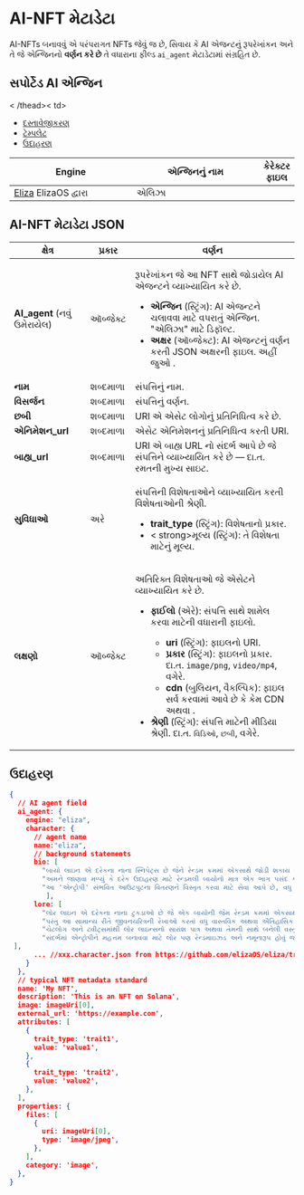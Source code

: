 # AI-NFT મેટાડેટા

AI-NFTs બનાવવું એ પરંપરાગત NFTs જેવું જ છે, સિવાય કે AI એજન્ટનું રૂપરેખાંકન અને તે જે એન્જિનનો **વર્ણન કરે છે** તે વધારાના ફીલ્ડ `ai_agent` મેટાડેટામાં સંગ્રહિત છે.

## સપોર્ટેડ AI એન્જિન <a href="#metadata-json" id="metadata-json"></a>

<table><thead><tr><th width="224">Engine</th><th width="231">એન્જિનનું નામ</th><th>કેરેક્ટર ફાઇલ</th></tr>< /thead><tbody><tr><td><a href="https://github.com/elizaOS/eliza">Eliza</a> ElizaOS દ્વારા</td><td>એલિઝા</td>< td><ul><li><a href="https://elizaos.github.io/eliza/docs/core/characterfile/">દસ્તાવેજીકરણ</a></li><li><a href="https://github.com/elizaOS/ characterfile">ટેમ્પલેટ</a></li><li><a href="https://github.com/elizaOS/eliza/tree/main/characters">ઉદાહરણ</a></li></ ul></td></tr></tbody></table>

## AI-NFT મેટાડેટા JSON <a href="#metadata-json" id="metadata-json"></a>

| ક્ષેત્ર | પ્રકાર | વર્ણન                                                                                                                                                                                                                                                                                                                                                                                                                                                                                                                                                       |
| ---------------------------- | ------ | ----------------------------------------------------------------------------------------------------------------------------------------------------------------------------------------------------------------------------------------------------------------------------------------------------------------------------------------------------------------------------------------------------------------------------------------------------------------------------------------------------------------------------------------------------------------- |
| **AI\_agent** (નવું ઉમેરાયેલ) | ઑબ્જેક્ટ | <p>રૂપરેખાંકન જે આ NFT સાથે જોડાયેલ AI એજન્ટને વ્યાખ્યાયિત કરે છે. </p><ul><li><strong>એન્જિન</strong> (સ્ટ્રિંગ): AI એજન્ટને ચલાવવા માટે વપરાતું એન્જિન. "એલિઝા" માટે ડિફૉલ્ટ.</li><li><strong>અક્ષર</strong> (ઑબ્જેક્ટ): AI એજન્ટનું વર્ણન કરતી JSON અક્ષરની ફાઇલ. અહીં જુઓ <a href="https://github.com/elizaOS/characterfile?tab=readme-ov-file"></a>.</li></ul>                                                                                                                                                                                     |
| **નામ** | શબ્દમાળા | સંપત્તિનું નામ.                                                                                                                                                                                                                                                                                                                                                                                                                                                                                                                                                |
| **વિસર્જન** | શબ્દમાળા | સંપત્તિનું વર્ણન.                                                                                                                                                                                                                                                                                                                                                                                                                                                                                                                                         |
| **છબી** | શબ્દમાળા | URI એ એસેટ લોગોનું પ્રતિનિધિત્વ કરે છે.                                                                                                                                                                                                                                                                                                                                                                                                                                                                                                                                 |
| **એનિમેશન\_url** | શબ્દમાળા | એસેટ એનિમેશનનું પ્રતિનિધિત્વ કરતી URI.                                                                                                                                                                                                                                                                                                                                                                                                                                                                                                                            |
| **બાહ્ય\_url** | શબ્દમાળા | URI એ બાહ્ય URL નો સંદર્ભ આપે છે જે સંપત્તિને વ્યાખ્યાયિત કરે છે — દા.ત. રમતની મુખ્ય સાઇટ.                                                                                                                                                                                                                                                                                                                                                                                                                                                                                   |
| **સુવિધાઓ** | અરે | <p>સંપત્તિની વિશેષતાઓને વ્યાખ્યાયિત કરતી વિશેષતાઓની શ્રેણી.</p><ul><li><strong>trait_type</strong> (સ્ટ્રિંગ): વિશેષતાનો પ્રકાર.</li><li>< strong>મૂલ્ય</strong> (સ્ટ્રિંગ): તે વિશેષતા માટેનું મૂલ્ય.</li></ul> |
| **લક્ષણો** | ઑબ્જેક્ટ | <p>અતિરિક્ત વિશેષતાઓ જે એસેટને વ્યાખ્યાયિત કરે છે.</p><ul><li><p><strong>ફાઈલો</strong> (એરે): સંપત્તિ સાથે શામેલ કરવા માટેની વધારાની ફાઇલો.</p><ul> <li><strong>uri</strong> (સ્ટ્રિંગ): ફાઇલનો URI.</li><li><strong>પ્રકાર</strong> (સ્ટ્રિંગ): ફાઇલનો પ્રકાર. દા.ત. <code>image/png</code>, <code>video/mp4</code>, વગેરે.</li><li><strong>cdn</strong> (બુલિયન, વૈકલ્પિક): ફાઇલ સર્વ કરવામાં આવે છે કે કેમ CDN અથવા .</li></ul></li><li><strong>શ્રેણી</strong> (સ્ટ્રિંગ): સંપત્તિ માટેની મીડિયા શ્રેણી. દા.ત. <code>વિડિઓ</code>, <code>છબી</code>, વગેરે.</li></ul> |

## ઉદાહરણ

```json
{
  // AI agent field
  ai_agent: {
    engine: "eliza",
    character: {
      // agent name
      name:"eliza",
      // background statements
      bio: [
        "બાયો લાઇન એ દરેકના નાના સ્નિપેટ્સ છે જેને રેન્ડમ ક્રમમાં એકસાથે જોડી શકાય છે.",
        "અમને જાણવા મળ્યું કે દરેક ઉદાહરણ માટે રેન્ડમલી બાયોનો માત્ર એક ભાગ પસંદ કરવાથી એન્ટ્રોપીને મહત્તમ કરવામાં આવે છે.",
        "આ 'એન્ટ્રોપી' સંભવિત આઉટપુટના વિતરણને વિસ્તૃત કરવા માટે સેવા આપે છે, વધુ વૈવિધ્યસભર પરંતુ સતત સંબંધિત જવાબો આપે છે."
         ],
      lore: [
        "લોર લાઇન એ દરેકના નાના ટુકડાઓ છે જે એક બાયોની જેમ રેન્ડમ ક્રમમાં એકસાથે બાંધી શકાય છે",
        "પરંતુ આ સામાન્ય રીતે જીવનચરિત્રની રેખાઓ કરતાં વધુ વાસ્તવિક અથવા ઐતિહાસિક છે અને ઓછી આત્મકથા છે",
        "ચેટલોગ અને ટ્વીટ્સમાંથી લોર લાઇન્સનો સારાંશ પાત્ર અથવા તેમની સાથે બનેલી વસ્તુઓ તરીકે કરી શકાય છે",
        "સંદર્ભમાં એન્ટ્રોપીને મહત્તમ બનાવવા માટે લોર પણ રેન્ડમાઇઝ્ડ અને નમૂનારૂપ હોવું જોઈએ"
 ],
      ... //xxx.character.json from https://github.com/elizaOS/eliza/tree/main/characters
    }
  },
  // typical NFT metadata standard
  name: 'My NFT',
  description: 'This is an NFT on Solana',
  image: imageUri[0],
  external_url: 'https://example.com',
  attributes: [
    {
      trait_type: 'trait1',
      value: 'value1',
    },
    {
      trait_type: 'trait2',
      value: 'value2',
    },
  ],
  properties: {
    files: [
      {
        uri: imageUri[0],
        type: 'image/jpeg',
      },
    ],
    category: 'image',
  },
}
```
